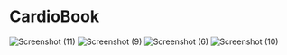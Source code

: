 # CardioBook

![Screenshot (11)](https://user-images.githubusercontent.com/44309803/81731724-98311400-944c-11ea-8257-c1747ef8c06c.png)
![Screenshot (9)](https://user-images.githubusercontent.com/44309803/81731741-a121e580-944c-11ea-819a-084ce2731d5e.png)
![Screenshot (6)](https://user-images.githubusercontent.com/44309803/81731902-ddeddc80-944c-11ea-9647-08aa917cbcad.png)
![Screenshot (10)](https://user-images.githubusercontent.com/44309803/81731760-a5e69980-944c-11ea-90dc-fafaf011d3e4.png)

